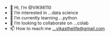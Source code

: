 - 👋 Hi, I’m @VIK98110
- 👀 I’m interested in ...data science
- 🌱 I’m currently learning ...python
- 💞️ I’m looking to collaborate on ...colab
- 📫 How to reach me ...vikasthelife@gmail.com

<!---
VIK98110/VIK98110 is a ✨ special ✨ repository because its `README.md` (this file) appears on your GitHub profile.
You can click the Preview link to take a look at your changes.
--->
